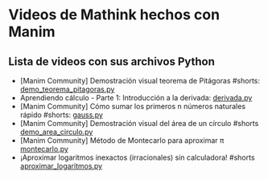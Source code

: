 # Videos de Mathink hechos con Manim

## Lista de videos con sus archivos Python

* [Manim Community] Demostración visual teorema de Pitágoras #shorts: [demo_teorema_pitagoras.py](/demo_teorema_pitagoras.py)
* Aprendiendo cálculo - Parte 1: Introducción a la derivada: [derivada.py](/derivada.py)
* [Manim Community] Cómo sumar los primeros n números naturales rápido #shorts: [gauss.py](/gauss.py)
* [Manim Community] Demostración visual del área de un círculo #shorts [demo_area_circulo.py](/demo_area_circulo.py)
* [Manim Community] Método de Montecarlo para aproximar π [montecarlo.py](/montecarlo.py)
* ¡Aproximar logaritmos inexactos (irracionales) sin calculadora! #shorts [aproximar_logaritmos.py](/aproximar_logaritmos.py)
